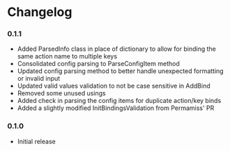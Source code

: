 # Changelog

### 0.1.1
- Added ParsedInfo class in place of dictionary to allow for binding the same action name to multiple keys
- Consolidated config parsing to ParseConfigItem method
- Updated config parsing method to better handle unexpected formatting or invalid input
- Updated valid values validation to not be case sensitive in AddBind
- Removed some unused usings
- Added check in parsing the config items for duplicate action/key binds
- Added a slightly modified InitBindingsValidation from Permamiss' PR

### 0.1.0
 - Initial release
